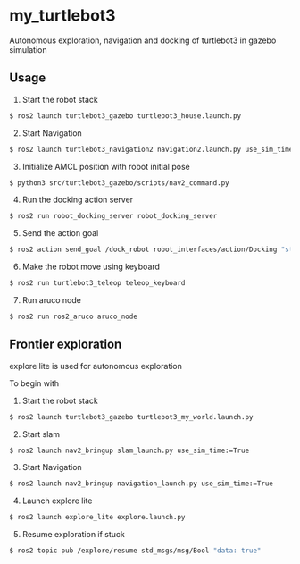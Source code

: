 # my_turtlebot3
Autonomous exploration, navigation and docking of turtlebot3 in gazebo simulation

<!-- USAGE -->
## Usage
1. Start the robot stack
```sh
$ ros2 launch turtlebot3_gazebo turtlebot3_house.launch.py
```
2. Start Navigation
```sh
$ ros2 launch turtlebot3_navigation2 navigation2.launch.py use_sim_time:=True map:=my_house.yaml
```
3. Initialize AMCL position with robot initial pose
```sh
$ python3 src/turtlebot3_gazebo/scripts/nav2_command.py
```
4. Run the docking action server
```sh
$ ros2 run robot_docking_server robot_docking_server
```
5. Send the action goal
```sh
$ ros2 action send_goal /dock_robot robot_interfaces/action/Docking "start_docking: true"
```
6. Make the robot move using keyboard
```sh
$ ros2 run turtlebot3_teleop teleop_keyboard
```
7. Run aruco node
```sh
$ ros2 run ros2_aruco aruco_node
```
## Frontier exploration
explore lite is used for autonomous exploration

To begin with

1. Start the robot stack
```sh
$ ros2 launch turtlebot3_gazebo turtlebot3_my_world.launch.py
```
2. Start slam
```sh
$ ros2 launch nav2_bringup slam_launch.py use_sim_time:=True
```
3. Start Navigation
```sh
$ ros2 launch nav2_bringup navigation_launch.py use_sim_time:=True
```
4. Launch explore lite 
```sh
$ ros2 launch explore_lite explore.launch.py
```
5. Resume exploration if stuck 
```sh
$ ros2 topic pub /explore/resume std_msgs/msg/Bool "data: true"
```